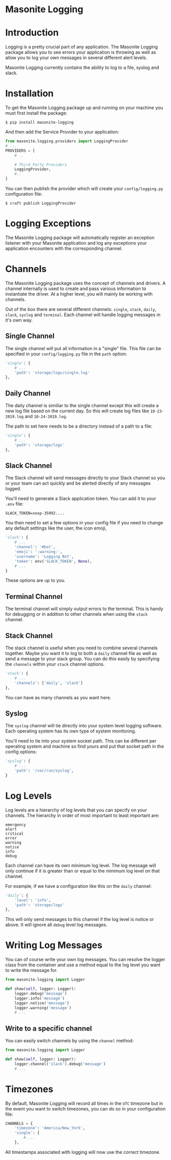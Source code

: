 # Masonite Logging

# Introduction

Logging is a pretty crucial part of any application. The Masonite Logging package allows you to see errors your application is throwing as well as allow you to log your own messages in several different alert levels.

Masonite Logging currently contains the ability to log to a file, syslog and slack.

# Installation

To get the Masonite Logging package up and running on your machine you must first install the package:

```terminal
$ pip install masonite-logging
```

And then add the Service Provider to your application:

```python
from masonite.logging.providers import LoggingProvider
# ...
PROVIDERS = [
    # ..

    # Third Party Providers
    LoggingProvider,
    #..
]
```

You can then publish the provider which will create your `config/logging.py` configuration file:

```
$ craft publish LoggingProvider
```

# Logging Exceptions

The Masonite Logging package will automatically register an exception listener with your Masonite application and log any exceptions your application encounters with the corresponding channel.

# Channels

The Masonite Logging package uses the concept of channels and drivers. A channel internally is used to create and pass various information to instantiate the driver. At a higher level, you will mainly be working with channels.

Out of the box there are several different channels: `single`, `stack`, `daily`, `slack`, `syslog` and `terminal`. Each channel will handle logging messages in it's own way.

## Single Channel

The single channel will put all information in a "single" file. This file can be specified in your `config/logging.py` file in the `path` option:

```python
'single': {
    # ...
    'path': 'storage/logs/single.log'
},
```

## Daily Channel

The daily channel is similiar to the single channel except this will create a new log file based on the current day. So this will create log files like `10-23-2019.log` and `10-24-2019.log`. 

The path to set here needs to be a directory instead of a path to a file:

```python
'single': {
    # ...
    'path': 'storage/logs'
},
```

## Slack Channel

The Slack channel will send messages directly to your Slack channel so you or your team can act quickly and be alerted directly of any messages logged.

You'll need to generate a Slack application token. You can add it to your `.env` file:

```
SLACK_TOKEN=xoxp-35992....
```

You then need to set a few options in your config file if you need to change any default settings like the user, the icon emoji, 

```python
'slack': {
    # ...
    'channel': '#bot',
    'emoji': ':warning:',
    'username': 'Logging Bot',
    'token': env('SLACK_TOKEN', None),
    # ...
}
```

These options are up to you.

## Terminal Channel

The terminal channel will simply output errors to the terminal. This is handy for debugging or in addition to other channels when using the `stack` channel.

## Stack Channel

The stack channel is useful when you need to combine several channels together. Maybe you want it to log to both a `daily` channel file as well as send a message to your slack group. You can do this easily by specifying the `channels` within your `stack` channel options.

```python
'stack': {
    # ...
    'channels': ['daily', 'slack']
},
```

You can have as many channels as you want here.

## Syslog

The `syslog` channel will tie directly into your system level logging software. Each operating system has its own type of system monitoring.

You'll need to tie into your system socket path. This can be different per operating system and machine so find yours and put that socket path in the config options:

```python
'syslog': {
    # ...
    'path': '/var/run/syslog',
}
```

# Log Levels

Log levels are a hierarchy of log levels that you can specify on your channels. The hierarchy in order of most important to least important are:

```
emergency
alert
critical
error
warning
notice
info
debug
```

Each channel can have its own minimum log level. The log message will only continue if it is greater than or equal to the minimum log level on that channel.

For example, if we have a configuration like this on the `daily` channel:


```python
'daily': {
    'level': 'info',
    'path': 'storage/logs'
},
```

This will only send messages to this channel if the log level is notice or above. It will ignore all `debug` level log messages.

# Writing Log Messages

You can of course write your own log messages. You can resolve the logger class from the container and use a method equal to the log level you want to write the message for.

```python
from masonite.logging import Logger

def show(self, logger: Logger):
    logger.debug('message')
    logger.info('message')
    logger.notice('message')
    logger.warning('message')
    # ...
```

## Write to a specific channel

You can easily switch channels by using the `channel` method:

```python
from masonite.logging import Logger

def show(self, logger: Logger):
    logger.channel('slack').debug('message')
    # ...
```

# Timezones

By default, Masonite Logging will record all times in the `UTC` timezone but in the event you want to switch timezones, you can do so in your configuration file:

```python
CHANNELS = {
    'timezone': 'America/New_York',
    'single': {
        # ...
    },
```

All timestamps associated with logging will now use the correct timezone.
